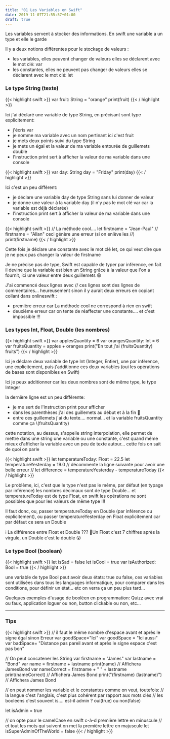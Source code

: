 ```yaml
---
title: "01 Les Variables en Swift"
date: 2019-11-07T21:55:57+01:00
draft: true
---
```


Les variables servent à stocker des informations.
En swift une variable a un type et elle le garde

Il y a deux notions différentes pour le stockage de valeurs :
- les variables, elles peuvent changer de valeurs elles se déclarent avec le mot clé: var
- les constantes, elles ne peuvent pas changer de valeurs elles se déclarent avec le mot clé: let

### Le type String (texte)

{{< highlight swift >}}
var fruit: String = "orange"
print(fruit)
{{< / highlight >}}

Ici j'ai déclaré une variable de type String, en précisant sont type explicitement:
- j'écris var
- je nomme ma variable avec un nom pertinant ici c'est fruit
- je mets deux points suivi du type String 
- je mets un égal et la valeur de ma variable entourée de guillemets double
- l'instruction print sert à afficher la valeur de ma variable dans une console

{{< highlight swift >}}
var day: String
day = "Friday"
print(day)
{{< / highlight >}}

Ici c'est un peu différent:
- je déclare une variable day de type String sans lui donner de valeur  
- je donne une valeur à la variable day (il n'y pas le mot clé var car la variable est déjà déclarée)
- l'instruction print sert à afficher la valeur de ma variable dans une console

{{< highlight swift >}}
// La méthode cool.... 
let firstname = "Jean-Paul"
// firstname = "Allan" ceci génère une erreur (si on enlève les //)
print(firstname)
{{< / highlight >}}

Cette fois je déclare une constante avec le mot clé let, ce qui veut dire que je ne peux pas changer la valeur de firstname

Je ne précise pas de type, Swift est capable de typer par inférence, en fait il devine que la variable est bien un String grâce à la valeur que l'on a fournit, ici une valeur entre deux guillemets 😃

J'ai commencé deux lignes avec // ces lignes sont des lignes de commentaires... heureusement sinon il y aurait deux erreurs en copiant collant dans onlineswift :
- première erreur car La méthode cool ne correspond à rien en swift
- deuxième erreur car on tente de réaffecter une constante.... et c'est impossible !!! 

### Les types Int, Float, Double (les nombres)

{{< highlight swift >}}
var applesQuantity = 6
var orangesQuantity: Int = 6
var fruitsQuantity = apples + oranges
print("En tout j'ai \(fruitsQuantity) fruits")
{{< / highlight >}}

Ici je déclare deux variable de type Int (Integer, Entier), une par inférence, une explicitement, puis j'additionne ces deux variables (oui les opérations de bases sont disponibles en Swift)

Ici je peux additionner car les deux nombres sont de même type, le type Integer

la dernière ligne est un peu différente:
- je me sert de l'instruction print pour afficher
- dans les parenthèses j'ai des guillemets au début et à la fin 🤔
- entre ces guillemets j'ai du texte.... normal... et la variable fruitsQuantity comme ça \\(fruitsQuantity)

cette notation, au dessus, s'appelle string interpolation, elle permet de mettre dans une string une variable ou une constante, c'est quand même mieux d'afficher la variable avec un peu de texte autour... cette fois on sait de quoi on parle

{{< highlight swift >}}
let temperatureToday: Float = 22.5
let temperatureYesterday = 19.0
// décommente la ligne suivante pour avoir une belle erreur
// let difference = temperatureYesterday - temperatureToday
{{< / highlight >}}

Le problème, ici, c'est que le type n'est pas le même, par défaut (en typage par inférence) les nombres décimaux sont de type Double... et temperatureToday est de type Float, en swift les opérations ne sont possibles que pour les valeurs de même type !!!

Il faut donc, ou, passer temperatureToday en Double (par inférence ou explicitement), ou passer temperatureYesterday en Float explicitement car par défaut ce sera un Double

ℹ️ La différence entre Float et Double ??? 🤔Un Float c'est 7 chiffres après la virgule, un Double c'est le double 😮

### Le type Bool (boolean)

{{< highlight swift >}}
let isSad = false
let isCool = true
var isAuthorized: Bool = true 
{{< / highlight >}}

une variable de type Bool peut avoir deux états: true ou false, ces variables sont utilisées dans tous les languages informatique, pour comparer dans les conditions, pour définir un état... etc on verra ça un peu plus tard...

Quelques exemples d'usage de booléen en programmation: Quizz avec vrai ou faux, application loguer ou non, button clickable ou non, etc...

********************

### Tips

{{< highlight swift >}}
// il faut le même nombre d'espace avant et après le signe égal sinon Erreur
var goodSpace="Ici"
var goodSpace = "Ici aussi"
var badSpace= "Distance pas pareil avant et après le signe espace c'est pas bon"

// On peut concatener les String
var firstname = "James"
var lastname = "Bond"
var name = firstname + lastname
print(name) // Affichera JamesBond
var nameCorrect = firstname + " " + lastname
print(nameCorrect) // Affichera James Bond
print("\(firstname) \(lastname)") // Affichera James Bond

// on peut nommer les variable et le constantes comme on veut, toutefois:
// la langue c'est l'anglais, c'est plus cohérent par rapport aux mots clés
// les booleens c'est souvent is.... est-il admin ? oui(true) ou non(false) 

let isAdmin = true

// on opte pour le camelCase en swift c-à-d première lettre en minuscule
// et tout les mots qui suivent on met la première lettre en majuscule
let isSuperAdminOfTheWorld = false
{{< / highlight >}}

